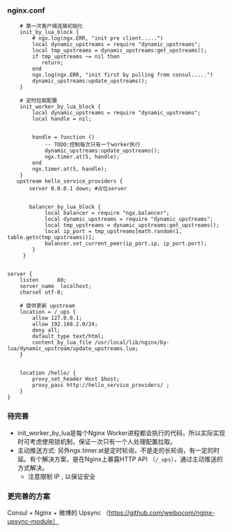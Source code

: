 
### nginx.conf

```nginx
    # 第一次客户端连接初始化
    init_by_lua_block {
        # ngx.log(ngx.ERR, "init pre client.....")  
        local dynamic_upstreams = require "dynamic_upstreams";
        local tmp_upstreams = dynamic_upstreams:get_upstreams();
        if tmp_upstreams ~= nil then
           return; 
        end
        ngx.log(ngx.ERR, "init first by pulling from consul.....") 
        dynamic_upstreams:update_upstreams();
    }

    # 定时拉取配置
    init_worker_by_lua_block {
        local dynamic_upstreams = require "dynamic_upstreams";
        local handle = nil;


        handle = function ()
            -- TODO:控制每次只有一个worker执行
            dynamic_upstreams:update_upstreams();
            ngx.timer.at(5, handle);
        end
        ngx.timer.at(5, handle);
    }
   upstream hello_service_providers {
       server 0.0.0.1 down; #占位server


       balancer_by_lua_block {
            local balancer = require "ngx.balancer";
            local dynamic_upstreams = require "dynamic_upstreams";    
            local tmp_upstreams = dynamic_upstreams:get_upstreams();
            local ip_port = tmp_upstreams[math.random(1, table.getn(tmp_upstreams))];
            balancer.set_current_peer(ip_port.ip, ip_port.port);
        }
     }


server {
    listen      80;
    server_name  localhost;
    charset utf-8;

    # 提供更新 upstream 
    location = /_ups {
        allow 127.0.0.1;
        allow 192.168.2.0/24;
        deny all;
        default_type text/html;
        content_by_lua_file /usr/local/lib/nginx/by-lua/dynamic_upstream/update_upstreams.lua;
    }
    
    
    location /hello/ {
        proxy_set_header Host $host;
        proxy_pass http://hello_service_providers/ ;
    }
}
```

### 待完善
* init_worker_by_lua是每个Nginx Worker进程都会执行的代码，所以实际实现时可考虑使用锁机制，保证一次只有一个人处理配置拉取。
* 主动推送方式: 另外ngx.timer.at是定时轮询，不是走的长轮询，有一定的时延。有个解决方案，是在Nginx上暴露HTTP API （`/_ups`），通过主动推送的方式解决。
  * 注意限制 IP , 以保证安全
  
### 更完善的方案
Consul + Nginx + 微博的 Upsync （https://github.com/weibocom/nginx-upsync-module）



